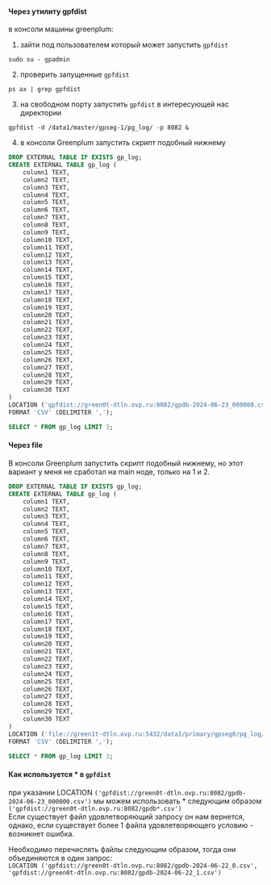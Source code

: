#### Через утилиту gpfdist
в консоли машины greenplum:

1. зайти под пользователем который может запустить `gpfdist`

`sudo su - gpadmin`

2. проверить запущенные `gpfdist`

`ps ax | grep gpfdist`

3. на свободном порту запустить `gpfdist` в интересующей нас директории

`gpfdist -d /data1/master/gpseg-1/pg_log/ -p 8082 &`

4. в консоли Greenplum запустить скрипт подобный нижнему
```sql
DROP EXTERNAL TABLE IF EXISTS gp_log;
CREATE EXTERNAL TABLE gp_log (
    column1 TEXT,
    column2 TEXT,
    column3 TEXT,
    column4 TEXT,
    column5 TEXT,
    column6 TEXT,
    column7 TEXT,
    column8 TEXT,
    column9 TEXT,
    column10 TEXT,
    column11 TEXT,
    column12 TEXT,
    column13 TEXT,
    column14 TEXT,
    column15 TEXT,
    column16 TEXT,
    column17 TEXT,
    column18 TEXT,
    column19 TEXT,
    column20 TEXT,
    column21 TEXT,
    column22 TEXT,
    column23 TEXT,
    column24 TEXT,
    column25 TEXT,
    column26 TEXT,
    column27 TEXT,
    column28 TEXT,
    column29 TEXT,
    column30 TEXT
)
LOCATION ('gpfdist://green0t-dtln.ovp.ru:8082/gpdb-2024-06-23_000000.csv')
FORMAT 'CSV' (DELIMITER ',');

SELECT * FROM gp_log LIMIT 3;
```
#### Через file
В консоли Greenplum запустить скрипт подобный нижнему, но этот вариант у меня не сработал на main ноде, только на 1 и 2.

```sql
DROP EXTERNAL TABLE IF EXISTS gp_log;
CREATE EXTERNAL TABLE gp_log (
    column1 TEXT,
    column2 TEXT,
    column3 TEXT,
    column4 TEXT,
    column5 TEXT,
    column6 TEXT,
    column7 TEXT,
    column8 TEXT,
    column9 TEXT,
    column10 TEXT,
    column11 TEXT,
    column12 TEXT,
    column13 TEXT,
    column14 TEXT,
    column15 TEXT,
    column16 TEXT,
    column17 TEXT,
    column18 TEXT,
    column19 TEXT,
    column20 TEXT,
    column21 TEXT,
    column22 TEXT,
    column23 TEXT,
    column24 TEXT,
    column25 TEXT,
    column26 TEXT,
    column27 TEXT,
    column28 TEXT,
    column29 TEXT,
    column30 TEXT
)
LOCATION ('file://green1t-dtln.ovp.ru:5432/data1/primary/gpseg0/pg_log/gpdb-2024-06-21_000000.csv')
FORMAT 'CSV' (DELIMITER ',');

SELECT * FROM gp_log LIMIT 3;
```
#### Как используется * в `gpfdist`  
при указании LOCATION `('gpfdist://green0t-dtln.ovp.ru:8082/gpdb-2024-06-23_000000.csv')` мы можем использовать * следующим образом `('gpfdist://green0t-dtln.ovp.ru:8082/gpdb*.csv')`  
Если существует файл удовлетворяющий запросу он нам вернется, однако, если существует более 1 файла удовлетворяющего условию - возникнет ошибка.

Необходимо перечислять файлы следующим образом, тогда они объединяются в один запрос:  
`LOCATION ('gpfdist://green0t-dtln.ovp.ru:8082/gpdb-2024-06-22_0.csv',   'gpfdist://green0t-dtln.ovp.ru:8082/gpdb-2024-06-22_1.csv')`